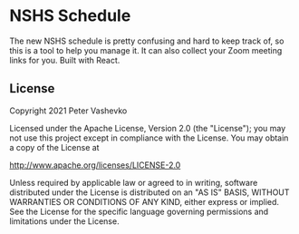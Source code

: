 # NSHS Schedule

The new NSHS schedule is pretty confusing and hard to keep track of, so this is a tool to help you manage it. It can also collect your Zoom meeting links for you. Built with React.

## License

Copyright 2021 Peter Vashevko

Licensed under the Apache License, Version 2.0 (the "License"); you may not use this project except in compliance with the License. You may obtain a copy of the License at

http://www.apache.org/licenses/LICENSE-2.0

Unless required by applicable law or agreed to in writing, software distributed under the License is distributed on an "AS IS" BASIS, WITHOUT WARRANTIES OR CONDITIONS OF ANY KIND, either express or implied. See the License for the specific language governing permissions and limitations under the License.
